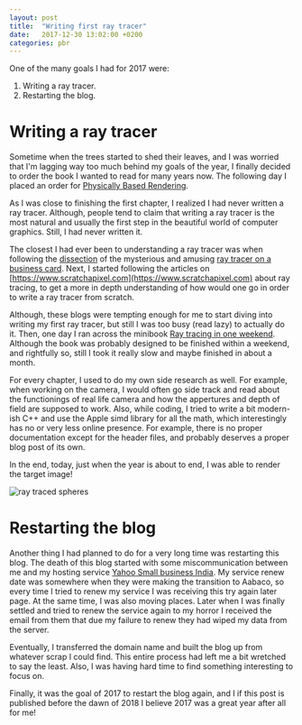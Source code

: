 ```yaml
---
layout: post
title:  "Writing first ray tracer"
date:   2017-12-30 13:02:00 +0200
categories: pbr
---
```


One of the many goals I had for 2017 were:

1. Writing a ray tracer.
2. Restarting the blog.

# Writing a ray tracer

Sometime when the trees started to shed their leaves, and I was worried that I'm lagging way too much behind my goals of the year, I finally decided to order the book I wanted to read for many years now. The following day I placed an order for [Physically Based Rendering](http://www.pbrt.org). 

As I was close to finishing the first chapter, I realized I had never written a ray tracer. Although, people tend to claim that writing a ray tracer is the most natural and usually the first step in the beautiful world of computer graphics. Still, I had never written it. 

The closest I had ever been to understanding a ray tracer was when following the [dissection](http://fabiensanglard.net/rayTracing_back_of_business_card/) of the mysterious and amusing [ray tracer on a business card](http://eastfarthing.com/blog/2016-01-12-card/). Next, I started following the articles on [https://www.scratchapixel.com](https://www.scratchapixel.com) about ray tracing, to get a more in depth understanding of how would one go in order to write a ray tracer from scratch.

Although, these blogs were tempting enough for me to start diving into writing my first ray tracer, but still I was too busy (read lazy) to actually do it. Then, one day I ran across the minibook [Ray tracing in one weekend](https://www.amazon.com/Ray-Tracing-Weekend-Minibooks-Book-ebook/dp/B01B5AODD8). Although the book was probably designed to be finished within a weekend, and rightfully so, still I took it really slow and maybe finished in about a month. 

For every chapter, I used to do my own side research as well. For example, when working on the camera, I would often go side track and read about the functionings of real life camera and how the appertures and depth of field are supposed to work. Also, while coding, I tried to write a bit modern-ish C++ and use the Apple simd library for all the math, which interestingly has no or very less online presence. For example, there is no proper documentation except for the header files, and probably deserves a proper blog post of its own.

In the end, today, just when the year is about to end, I was able to render the target image!

![ray traced spheres](https://i.imgur.com/s5W3SrK.png)



# Restarting the blog

Another thing I had planned to do for a very long time was restarting this blog. The death of this blog started with some miscommunication between me and my hosting service [Yahoo Small business India](https://india.yahoosmallbusiness.com). My service renew date was somewhere when they were making the transition to Aabaco, so every time I tried to renew my service I was receiving this try again later page. At the same time, I was also moving places. Later when I was finally settled and tried to renew the service again to my horror I received the email from them that due my failure to renew they had wiped my data from the server. 

Eventually, I transferred the domain name and built the blog up from whatever scrap I could find. This entire process had left me a bit wretched to say the least. Also, I was having hard time to find something interesting to focus on.

Finally, it was the goal of 2017 to restart the blog again, and I if this post is published before the dawn of 2018 I believe 2017 was a great year after all for me!
